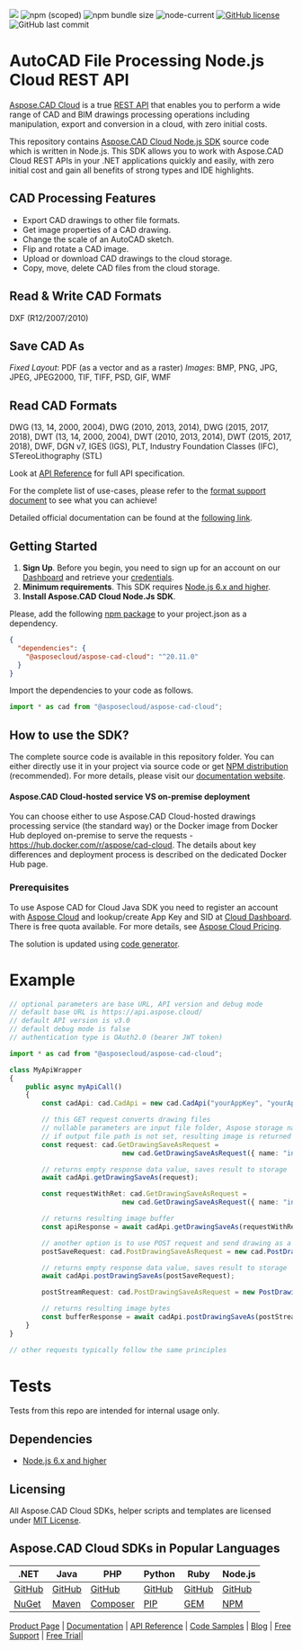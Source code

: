 ![](https://img.shields.io/badge/api-v3.0-lightgrey) ![npm (scoped)](https://img.shields.io/npm/v/@asposecloud/aspose-cad-cloud) ![npm bundle size](https://img.shields.io/bundlephobia/min/@asposecloud/aspose-cad-cloud) ![node-current](https://img.shields.io/node/v/@asposecloud/aspose-cad-cloud) [![GitHub license](https://img.shields.io/github/license/aspose-cad-cloud/aspose-cad-cloud-nodejs)](LICENSE) ![GitHub last commit](https://img.shields.io/github/last-commit/Aspose-cad-Cloud/aspose-cad-cloud-nodejs)

# AutoCAD File Processing Node.js Cloud REST API
[Aspose.CAD Cloud](https://products.aspose.cloud/cad) is a true [REST API](https://apireference.aspose.cloud/cad/) that enables you to perform a wide range of CAD and BIM drawings processing operations including manipulation, export and conversion in a cloud, with zero initial costs.

This repository contains [Aspose.CAD Cloud Node.js SDK](https://products.aspose.cloud/cad/nodejs) source code which is written in Node.js. This SDK allows you to work with Aspose.CAD Cloud REST APIs in your .NET applications quickly and easily, with zero initial cost and gain all benefits of strong types and IDE highlights.

## CAD Processing Features
- Export CAD drawings to other file formats.
- Get image properties of a CAD drawing.
- Change the scale of an AutoCAD sketch.
- Flip and rotate a CAD image.
- Upload or download CAD drawings to the cloud storage.
- Copy, move, delete CAD files from the cloud storage.

## Read & Write CAD Formats
DXF (R12/2007/2010)

## Save CAD As
*Fixed Layout*: PDF (as a vector and as a raster)
*Images*: BMP, PNG, JPG, JPEG, JPEG2000, TIF, TIFF, PSD, GIF, WMF

## Read CAD Formats
DWG (13, 14, 2000, 2004), DWG (2010, 2013, 2014), DWG (2015, 2017, 2018), DWT (13, 14, 2000, 2004), DWT (2010, 2013, 2014), DWT (2015, 2017, 2018), DWF, DGN v7, IGES (IGS), PLT, Industry Foundation Classes (IFC), STereoLithography (STL)

Look at [API Reference](https://apireference.aspose.cloud/cad/) for full API specification.

For the complete list of use-cases, please refer to the [format support document](https://docs.aspose.cloud/cad/supported-file-formats/) to see what you can achieve!

Detailed official documentation can be found at the [following link](https://docs.aspose.cloud/cad/).

## Getting Started

1. **Sign Up**. Before you begin, you need to sign up for an account on our [Dashboard](https://dashboard.aspose.cloud/) and retrieve your [credentials](https://dashboard.aspose.cloud/#/apps).
2. **Minimum requirements**. This SDK requires [Node.js 6.x and higher](https://nodejs.org/download/release/).
3. **Install Aspose.CAD Cloud Node.Js SDK**.

Please, add the following [npm package](https://www.npmjs.com/package/@asposecloud/aspose-cad-cloud) to your project.json as a dependency.
```json
{
  "dependencies": {
    "@asposecloud/aspose-cad-cloud": "^20.11.0"
  }
}

```
Import the dependencies to your code as follows.
```ts
import * as cad from "@asposecloud/aspose-cad-cloud";
```

## How to use the SDK?

The complete source code is available in this repository folder. You can either directly use it in your project via source code or get [NPM distribution](https://www.npmjs.com/package/@asposecloud/aspose-cad-cloud) (recommended). For more details, please visit our [documentation website](https://docs.aspose.cloud/cad/available-sdks/).

#### Aspose.CAD Cloud-hosted service VS on-premise deployment
You can choose either to use Aspose.CAD Cloud-hosted drawings processing service (the standard way) or the Docker image from Docker Hub deployed on-premise to serve the requests - https://hub.docker.com/r/aspose/cad-cloud.
The details about key differences and deployment process is described on the dedicated Docker Hub page.

### Prerequisites

To use Aspose CAD for Cloud Java SDK you need to register an account with [Aspose Cloud](https://www.aspose.cloud/) and lookup/create App Key and SID at [Cloud Dashboard](https://dashboard.aspose.cloud/#/apps). There is free quota available. For more details, see [Aspose Cloud Pricing](https://purchase.aspose.cloud/pricing).

The solution is updated using [code generator](https://github.com/aspose-CAD-cloud/aspose-CAD-cloud-codegen).

# Example
```ts
// optional parameters are base URL, API version and debug mode
// default base URL is https://api.aspose.cloud/
// default API version is v3.0
// default debug mode is false
// authentication type is OAuth2.0 (bearer JWT token)

import * as cad from "@asposecloud/aspose-cad-cloud";

class MyApiWrapper
{
    public async myApiCall()
    {
        const cadApi: cad.CadApi = new cad.CadApi("yourAppKey", "yourAppSID");

        // this GET request converts drawing files
        // nullable parameters are input file folder, Aspose storage name (if you have more than one storage and want to use non-default one), rasterization options and output file path
        // if output file path is not set, resulting image is returned in a stream; otherwise, it's saved at the specified path in the storage and null is returned
		const request: cad.GetDrawingSaveAsRequest =
                            new cad.GetDrawingSaveAsRequest({ name: "inputDrawing.dxf", outputFormat: "png", folder: "InputFolder", storage: "Your Storage", outPath: "output.png" });

        // returns empty response data value, saves result to storage
        await cadApi.getDrawingSaveAs(request);

        const requestWithRet: cad.GetDrawingSaveAsRequest =
                            new cad.GetDrawingSaveAsRequest({ name: "inputDrawing.dxf", outputFormat: "png", folder: "InputFolder", storage: null, outPath: null });

        // returns resulting image buffer
        const apiResponse = await cadApi.getDrawingSaveAs(requestWithRet);

        // another option is to use POST request and send drawing as a stream, if it's not present in your storage         
        postSaveRequest: cad.PostDrawingSaveAsRequest = new cad.PostDrawingSaveAsRequest({ drawingData: inputBytes, outputFormat: "png", outPath: "ResultFolder/resultDrawing.png", storage: "My Storage" });

        // returns empty response data value, saves result to storage
        await cadApi.postDrawingSaveAs(postSaveRequest);

        postStreamRequest: cad.PostDrawingSaveAsRequest = new PostDrawingSaveAsRequest({ drawingData: inputBytes, outputFormat: "png", outPath: null, storage: null });

        // returns resulting image bytes
        const bufferResponse = await cadApi.postDrawingSaveAs(postStreamRequest);
    }
}

// other requests typically follow the same principles
```

# Tests
Tests from this repo are intended for internal usage only.

## Dependencies
* [Node.js 6.x and higher](https://nodejs.org/download/release/)

## Licensing
All Aspose.CAD Cloud SDKs, helper scripts and templates are licensed under [MIT License](LICENSE).

## Aspose.CAD Cloud SDKs in Popular Languages

| .NET | Java | PHP | Python | Ruby | Node.js |
|---|---|---|---|---|---|
| [GitHub](https://github.com/aspose-cad-cloud/aspose-cad-cloud-dotnet) | [GitHub](https://github.com/aspose-cad-cloud/aspose-cad-cloud-java) | [GitHub](https://github.com/aspose-cad-cloud/aspose-cad-cloud-php) | [GitHub](https://github.com/aspose-cad-cloud/aspose-cad-cloud-python) | [GitHub](https://github.com/aspose-cad-cloud/aspose-cad-cloud-ruby)  | [GitHub](https://github.com/aspose-cad-cloud/aspose-cad-cloud-node) |
| [NuGet](https://www.nuget.org/packages/Aspose.cad-Cloud/) | [Maven](https://repository.aspose.cloud/webapp/#/artifacts/browse/tree/General/repo/com/aspose/aspose-cad-cloud) | [Composer](https://packagist.org/packages/aspose/aspose-cad-cloud) | [PIP](https://pypi.org/project/aspose.cad-cloud/) | [GEM](https://rubygems.org/gems/aspose_cad_cloud)  | [NPM](https://www.npmjs.com/package/aspose-cad-cloud) |

[Product Page](https://products.aspose.cloud/cad/nodejs) | [Documentation](https://docs.aspose.cloud/display/cadcloud/Home) | [API Reference](https://apireference.aspose.cloud/cad/) | [Code Samples](https://github.com/aspose-cad-cloud/aspose-cad-cloud-nodejs) | [Blog](https://blog.aspose.cloud/category/cad/) | [Free Support](https://forum.aspose.cloud/c/cad) | [Free Trial](https://dashboard.aspose.cloud/#/apps)|
